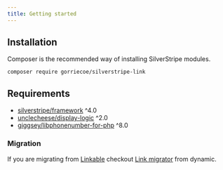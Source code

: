 ```yaml
---
title: Getting started
---
```


## Installation

Composer is the recommended way of installing SilverStripe modules.

```
composer require gorriecoe/silverstripe-link
```

## Requirements

-   [silverstripe/framework](https://github.com/silverstripe/silverstripe-framework) ^4.0
-   [unclecheese/display-logic](https://github.com/unclecheese/silverstripe-display-logic) ^2.0
-   [giggsey/libphonenumber-for-php](https://github.com/giggsey/libphonenumber-for-php) ^8.0

### Migration

If you are migrating from [Linkable](https://github.com/sheadawson/silverstripe-linkable) checkout [Link migrator](https://github.com/dynamic/silverstripe-link-migrator) from dynamic.

